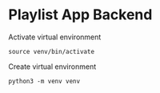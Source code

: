 # Playlist App Backend

Activate virtual environment
```
source venv/bin/activate
```

Create virtual environment
```
python3 -m venv venv
```